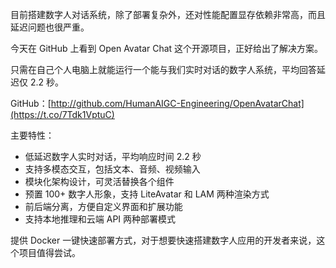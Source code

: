 目前搭建数字人对话系统，除了部署复杂外，还对性能配置显存依赖非常高，而且延迟问题也很严重。

今天在 GitHub 上看到 Open Avatar Chat 这个开源项目，正好给出了解决方案。

只需在自己个人电脑上就能运行一个能与我们实时对话的数字人系统，平均回答延迟仅 2.2 秒。

GitHub：[http://github.com/HumanAIGC-Engineering/OpenAvatarChat](https://t.co/7Tdk1VptuC)

主要特性：

- 低延迟数字人实时对话，平均响应时间 2.2 秒
- 支持多模态交互，包括文本、音频、视频输入
- 模块化架构设计，可灵活替换各个组件
- 预置 100+ 数字人形象，支持 LiteAvatar 和 LAM 两种渲染方式
- 前后端分离，方便自定义界面和扩展功能
- 支持本地推理和云端 API 两种部署模式

提供 Docker 一键快速部署方式，对于想要快速搭建数字人应用的开发者来说，这个项目值得尝试。
